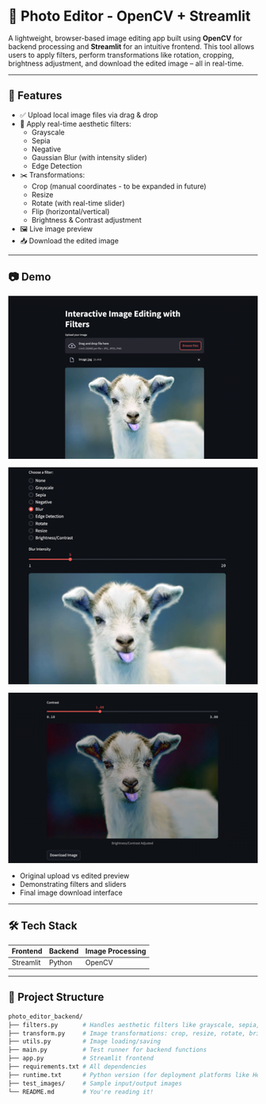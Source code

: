 # 📸 Photo Editor - OpenCV + Streamlit

A lightweight, browser-based image editing app built using **OpenCV** for backend processing and **Streamlit** for an intuitive frontend. This tool allows users to apply filters, perform transformations like rotation, cropping, brightness adjustment, and download the edited image – all in real-time.

---

## 🚀 Features

- ✅ Upload local image files via drag & drop
- 🎨 Apply real-time aesthetic filters:
  - Grayscale
  - Sepia
  - Negative
  - Gaussian Blur (with intensity slider)
  - Edge Detection
- ✂️ Transformations:
  - Crop (manual coordinates - to be expanded in future)
  - Resize
  - Rotate (with real-time slider)
  - Flip (horizontal/vertical)
  - Brightness & Contrast adjustment
- 🖼️ Live image preview
- 📥 Download the edited image

---

## 📷 Demo

![upload Image](assets/dash1.png)

![upload Image](assets/dash2.png)

![upload Image](assets/dash3.png)

- Original upload vs edited preview
- Demonstrating filters and sliders
- Final image download interface

---

## 🛠️ Tech Stack

| Frontend        | Backend         | Image Processing |
|-----------------|-----------------|------------------|
| Streamlit       | Python | OpenCV          |

---

## 📂 Project Structure

```bash
photo_editor_backend/
├── filters.py       # Handles aesthetic filters like grayscale, sepia, etc.
├── transform.py     # Image transformations: crop, resize, rotate, brightness
├── utils.py         # Image loading/saving
├── main.py          # Test runner for backend functions
├── app.py           # Streamlit frontend
├── requirements.txt # All dependencies
├── runtime.txt      # Python version (for deployment platforms like Heroku)
├── test_images/     # Sample input/output images
└── README.md        # You're reading it!
